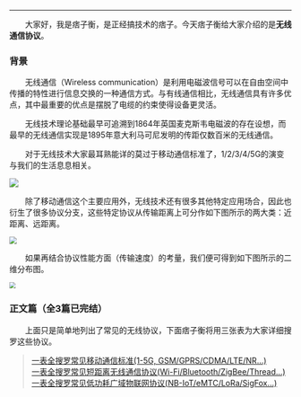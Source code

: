 ----
　　大家好，我是痞子衡，是正经搞技术的痞子。今天痞子衡给大家介绍的是**无线通信协议**。  

### 背景
　　无线通信（Wireless communication）是利用电磁波信号可以在自由空间中传播的特性进行信息交换的一种通信方式。与有线通信相比，无线通信具有许多优点，其中最重要的优点是摆脱了电缆的约束使得设备更灵活。

　　无线技术理论基础最早可追溯到1864年英国麦克斯韦电磁波的存在设想，而最早的无线通信实现是1895年意大利马可尼发明的传距仅数百米的无线通信。  

　　对于无线技术大家最耳熟能详的莫过于移动通信标准了，1/2/3/4/5G的演变与我们的生活息息相关。

<td><img src="http://odox9r8vg.bkt.clouddn.com/image/cnblogs/wiriless_mobile.PNG" style="zoom:100%" /></td>

　　除了移动通信这个主要应用外，无线技术还有很多其他特定应用场合，因此也衍生了很多协议分支，这些特定协议从传输距离上可分作如下图所示的两大类：近距离、远距离。  

<td><img src="http://odox9r8vg.bkt.clouddn.com/image/cnblogs/wiriless_classify.PNG" style="zoom:80%" /></td>

　　如果再结合协议性能方面（传输速度）的考量，我们便可得到如下图所示的二维分布图。  

<td><img src="http://odox9r8vg.bkt.clouddn.com/image/cnblogs/wiriless_characteristic.PNG" style="zoom:70%" /></td>

### 正文篇（全3篇已完结）
　　上面只是简单地列出了常见的无线协议，下面痞子衡将用三张表为大家详细搜罗这些协议。  

> [一表全搜罗常见移动通信标准(1-5G, GSM/GPRS/CDMA/LTE/NR...)](http://www.cnblogs.com/henjay724/p/8688460.html)  
> [一表全搜罗常见短距离无线通信协议(Wi-Fi/Bluetooth/ZigBee/Thread...)](http://www.cnblogs.com/henjay724/p/8598096.html)  
> [一表全搜罗常见低功耗广域物联网协议(NB-IoT/eMTC/LoRa/SigFox...)](http://www.cnblogs.com/henjay724/p/8661656.html)  

